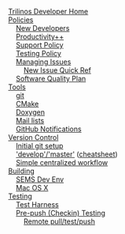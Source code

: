 <!-- NOTE: This sidebar is using two spaces after each line to force a newline.  Then we use four HTML spaces to indent.  This allows us to avoid using list bullets which take up valuable horizontal space.  The end result is a very compact sidebar. -->

[Trilinos Developer Home](https://github.com/trilinos/Trilinos/wiki)  
[Policies](https://github.com/trilinos/Trilinos/wiki/POLICIES)  
&nbsp;&nbsp;&nbsp;&nbsp;[New Developers](https://github.com/trilinos/Trilinos/wiki/New-Trilinos-Developers)  
&nbsp;&nbsp;&nbsp;&nbsp;[Productivity++](https://github.com/trilinos/Trilinos/wiki/Productivity---Initiative)  
&nbsp;&nbsp;&nbsp;&nbsp;[Support Policy](https://github.com/trilinos/Trilinos/wiki/Trilinos-Support-Policy)  
&nbsp;&nbsp;&nbsp;&nbsp;[Testing Policy](https://github.com/trilinos/Trilinos/wiki/Trilinos-Testing-Policy)  
&nbsp;&nbsp;&nbsp;&nbsp;[Managing Issues](https://github.com/trilinos/Trilinos/wiki/Managing-Trilinos-Project-Issues)  
&nbsp;&nbsp;&nbsp;&nbsp;&nbsp;&nbsp;&nbsp;&nbsp;[New Issue Quick Ref](https://github.com/trilinos/Trilinos/wiki/New-Issue-Cheat-Sheet)  
&nbsp;&nbsp;&nbsp;&nbsp;[Software Quality Plan](https://github.com/trilinos/Trilinos/wiki/Software-Quality-Plan)  
[Tools](https://github.com/trilinos/Trilinos/wiki/TOOLS)  
&nbsp;&nbsp;&nbsp;&nbsp;[git](https://github.com/trilinos/Trilinos/wiki/Tools--%7C-Git)  
&nbsp;&nbsp;&nbsp;&nbsp;[CMake](https://github.com/trilinos/Trilinos/wiki/Tools-%7C--CMake)  
&nbsp;&nbsp;&nbsp;&nbsp;[Doxygen](https://github.com/trilinos/Trilinos/wiki/Tools-%7C-Doxygen)  
&nbsp;&nbsp;&nbsp;&nbsp;[Mail lists](https://github.com/trilinos/Trilinos/wiki/Tools-%7C-Mail-Lists)  
&nbsp;&nbsp;&nbsp;&nbsp;[GitHub Notifications](https://github.com/trilinos/Trilinos/wiki/GitHub-Notifications)  
[Version Control](https://github.com/trilinos/Trilinos/wiki/VC-(VERSION-CONTROL))  
&nbsp;&nbsp;&nbsp;&nbsp;[Initial git setup](https://github.com/trilinos/Trilinos/wiki/VC-%7C-Initial-Git-Setup)  
&nbsp;&nbsp;&nbsp;&nbsp;['develop'/'master'](https://github.com/trilinos/Trilinos/wiki/VC-%7C-'develop'-'master'-workflow) ([cheatsheet](https://github.com/trilinos/Trilinos/wiki/VC-|-'develop'-'master'-workfow-cheat-sheet))  
&nbsp;&nbsp;&nbsp;&nbsp;[Simple centralized workflow](https://github.com/trilinos/Trilinos/wiki/VC-%7C-Simple-Centralized-Workflow)  
[Building](https://github.com/trilinos/Trilinos/wiki/Building)  
&nbsp;&nbsp;&nbsp;&nbsp;[SEMS Dev Env](https://github.com/trilinos/Trilinos/wiki/SEMS-Dev-Env)  
&nbsp;&nbsp;&nbsp;&nbsp;[Mac OS X](https://github.com/trilinos/Trilinos/wiki/Building-on-Mac-OS-X)  
[Testing](https://github.com/trilinos/Trilinos/wiki/Testing)  
&nbsp;&nbsp;&nbsp;&nbsp;[Test Harness](https://github.com/trilinos/Trilinos/wiki/Policies--%7C-Testing)  
&nbsp;&nbsp;&nbsp;&nbsp;[Pre-push (Checkin) Testing](https://github.com/trilinos/Trilinos/wiki/Policies-%7C-Safe-Checkin-Testing)  
&nbsp;&nbsp;&nbsp;&nbsp;&nbsp;&nbsp;&nbsp;&nbsp;[Remote pull/test/push](https://github.com/trilinos/Trilinos/wiki/Local-development-with-remote-pull,-test,-and-push)   
